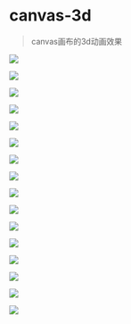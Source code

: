 # canvas-3d
>canvas画布的3d动画效果

[![](../images/3d-222.jpg)](../3d_222.html)

[![](https://cm2655621.github.io/canvas-3d/images/jq22-code1.jpg)](https://cm2655621.github.io/canvas-3d/jq22-code1.html)

[![](https://cm2655621.github.io/canvas-3d/images/jq22-code2.jpg)](https://cm2655621.github.io/canvas-3d/jq22-code2.html)

[![](https://cm2655621.github.io/canvas-3d/images/jq22-code3.jpg)](https://cm2655621.github.io/canvas-3d/jq22-code3.html)

[![](https://cm2655621.github.io/canvas-3d/images/jq22-code4.jpg)](https://cm2655621.github.io/canvas-3d/jq22-code4.html)

[![](https://cm2655621.github.io/canvas-3d/images/jq22-code5.jpg)](https://cm2655621.github.io/canvas-3d/jq22-code5.html)

[![](https://cm2655621.github.io/canvas-3d/images/jq22-code6.jpg)](https://cm2655621.github.io/canvas-3d/jq22-code6.html)

[![](https://cm2655621.github.io/canvas-3d/images/jq22-code7.jpg)](https://cm2655621.github.io/canvas-3d/jq22-code7.html)

[![](https://cm2655621.github.io/canvas-3d/images/jq22-code8.jpg)](https://cm2655621.github.io/canvas-3d/jq22-code8.html)

[![](https://cm2655621.github.io/canvas-3d/images/jq22-code9.jpg)](https://cm2655621.github.io/canvas-3d/jq22-code9.html)

[![](https://cm2655621.github.io/canvas-3d/images/jq22-code10.jpg)](https://cm2655621.github.io/canvas-3d/jq22-code10.html)

[![](https://cm2655621.github.io/canvas-3d/images/jq22-code11.jpg)](https://cm2655621.github.io/canvas-3d/jq22-code11.html)

[![](https://cm2655621.github.io/canvas-3d/images/jq22-code12.jpg)](https://cm2655621.github.io/canvas-3d/jq22-code12.html)

[![](https://cm2655621.github.io/canvas-3d/images/jq22-code13.jpg)](https://cm2655621.github.io/canvas-3d/jq22-code13.html)

[![](https://cm2655621.github.io/canvas-3d/images/jq22-code14.jpg)](https://cm2655621.github.io/canvas-3d/jq22-code14.html)

[![](https://cm2655621.github.io/canvas-3d/images/jq22-code15.jpg)](https://cm2655621.github.io/canvas-3d/jq22-code15.html)
